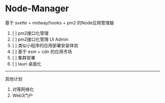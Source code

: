 # Node-Manager

基于 svelte + midway/hooks + pm2 的Node应用管理器

1. [ ] pm2接口化管理
2. [ ] pm2接口化管理 UI Admin
3. [ ] 类似小程序的应用部署安装体验
4. [ ] 基于 esm + cdn 的应用市场
5. [ ] 集群部署
6. [ ] tauri 桌面化

---
其他计划

1. 对等网络化
2. Web3门户
